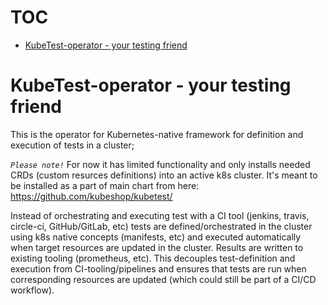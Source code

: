 # TOC 

- [KubeTest-operator - your testing friend](#kubetest-operator---your-testing-friend)

# KubeTest-operator - your testing friend

This is the operator for Kubernetes-native framework for definition and execution of tests in a cluster; 

*`Please note!`* For now it has limited functionality and only installs needed CRDs (custom resurces definitions) into an active k8s cluster. It's meant to be installed as a part of main chart from here: https://github.com/kubeshop/kubetest/

Instead of orchestrating and executing test with a CI tool (jenkins, travis, circle-ci, GitHub/GitLab, etc) tests are defined/orchestrated in the cluster using k8s native concepts (manifests, etc) and executed automatically when target resources are updated in the cluster. Results are written to existing tooling (prometheus, etc). This decouples test-definition and execution from CI-tooling/pipelines and ensures that tests are run when corresponding resources are updated (which could still be part of a CI/CD workflow). 